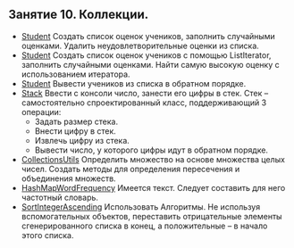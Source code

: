 ## Занятие 10. Коллекции.

* [Student](https://github.com/alexkur80/PVTCourse2020/blob/master/src/com/myproject/lection10/Students.java) Создать список оценок учеников, заполнить случайными оценками. Удалить неудовлетворительные оценки из списка.
* [Student](https://github.com/alexkur80/PVTCourse2020/blob/master/src/com/myproject/lection10/Students.java) Создать список оценок учеников с помощью ListIterator, заполнить случайными оценками. Найти самую высокую оценку с использованием итератора.
* [Student](https://github.com/alexkur80/PVTCourse2020/blob/master/src/com/myproject/lection10/Students.java) Вывести учеников из списка в обратном порядке.
* [Stack](https://github.com/alexkur80/PVTCourse2020/blob/master/src/com/myproject/lection10/Stack.java) Ввести с консоли число, занести его цифры в стек. Стек – самостоятельно спроектированный класс, поддерживающий 3 операции:
    * Задать размер стека.
    * Внести цифру в стек.
    * Извлечь цифру из стека.
    * Вывести число, у которого цифры идут в обратном порядке.
* [CollectionsUtils](https://github.com/alexkur80/PVTCourse2020/blob/master/src/com/myproject/lection10/CollectionsUtils.java) Определить множество на основе множества целых чисел. Создать методы для определения пересечения и объединения множеств.
* [HashMapWordFrequency](https://github.com/alexkur80/PVTCourse2020/blob/master/src/com/myproject/lection10/HashMapWordFrequency.java) Имеется текст. Следует составить для него частотный словарь.
* [SortIntegerAscending](https://github.com/alexkur80/PVTCourse2020/blob/master/src/com/myproject/lection10/SortIntegerAscending.java) Использовать Алгоритмы. Не используя вспомогательных объектов, переставить отрицательные элементы сгенерированного списка в конец, а положительные – в начало этого списка.
